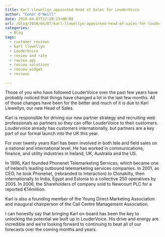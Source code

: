 ```yaml
---
title: Karl Llewellyn appointed Head of Sales for LouderVoice
author: "Conor O'Neill"
date: 2010-04-07T17:29:13+00:00
url: /blog/2010/04/07/karl-llewellyn-appointed-head-of-sales-for-loudervoice/
categories:
  - Blog
tags:
  - customer reviews
  - karl llewellyn
  - LouderVoice
  - review and rate
  - review api
  - review solutions
  - review widget
  - reviews

---
```

Those of you who have followed LouderVoice over the past few years have probably noticed that things have changed a lot in the last few months. All of those changes have been for the better and much of it is due to Karl Llewellyn, our new Head of Sales.

Karl is responsible for driving our new partner strategy and recruiting web professionals as partners so they can offer LouderVoice to their customers. Loudervoice already has customers internationally, but partners are a key part of our formal launch into the UK this year.

For over twenty years Karl has been involved in both tele and field sales on a national and international level. He has worked in communications, finance, and utility industries in Ireland, UK, Australia and the US.

In 1996, Karl founded Phonenet Telemarketing Services, which became one of Ireland&#8217;s leading outbound telemarketing services companies. In 2001, as CEO, he took Phonenet, (rebranded to Interaction) to Clonakilty, then internationally to India, Egypt and Estonia to a collective 250 operatives by 2005. In 2006, the Shareholders of company sold to Newcourt PLC for a reported €14million.

Karl is also a founding member of the Young Direct Marketing Association and inaugural chairperson of the Call Centre Management Association. 

I can honestly say that bringing Karl on-board has been the key to unlocking the potential we built up in LouderVoice. His drive and energy are incredible and we&#8217;re looking forward to continuing to beat all of our forecasts over the coming months and years.